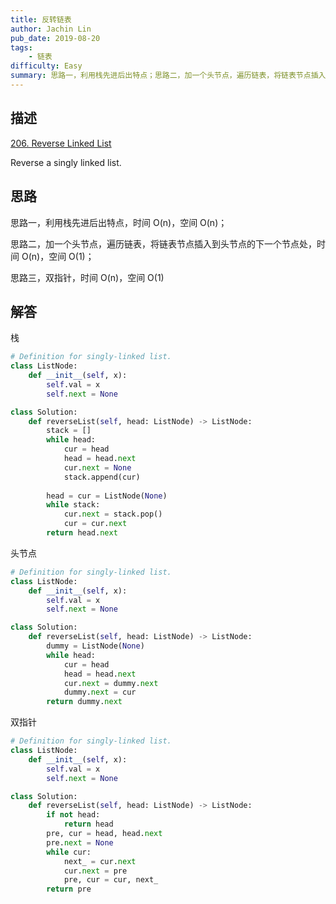 ```yaml
---
title: 反转链表
author: Jachin Lin
pub_date: 2019-08-20
tags:
    - 链表
difficulty: Easy
summary: 思路一，利用栈先进后出特点；思路二，加一个头节点，遍历链表，将链表节点插入到头节点的下一个节点处；思路三，双指针。
---
```


## 描述 

[206. Reverse Linked List](https://leetcode.com/problems/reverse-linked-list/)

Reverse a singly linked list.

## 思路

思路一，利用栈先进后出特点，时间 O(n)，空间 O(n)；

思路二，加一个头节点，遍历链表，将链表节点插入到头节点的下一个节点处，时间 O(n)，空间 O(1)；

思路三，双指针，时间 O(n)，空间 O(1)

## 解答

栈

```python
# Definition for singly-linked list.
class ListNode:
    def __init__(self, x):
        self.val = x
        self.next = None

class Solution:
    def reverseList(self, head: ListNode) -> ListNode:
        stack = []
        while head:
            cur = head
            head = head.next
            cur.next = None
            stack.append(cur)
            
        head = cur = ListNode(None)
        while stack:
            cur.next = stack.pop()
            cur = cur.next
        return head.next
```

头节点

```python
# Definition for singly-linked list.
class ListNode:
    def __init__(self, x):
        self.val = x
        self.next = None

class Solution:
    def reverseList(self, head: ListNode) -> ListNode:
        dummy = ListNode(None)
        while head:
            cur = head
            head = head.next
            cur.next = dummy.next
            dummy.next = cur
        return dummy.next
```

双指针

```python
# Definition for singly-linked list.
class ListNode:
    def __init__(self, x):
        self.val = x
        self.next = None

class Solution:
    def reverseList(self, head: ListNode) -> ListNode:
        if not head:
            return head
        pre, cur = head, head.next
        pre.next = None
        while cur:
            next_ = cur.next
            cur.next = pre
            pre, cur = cur, next_
        return pre
```

